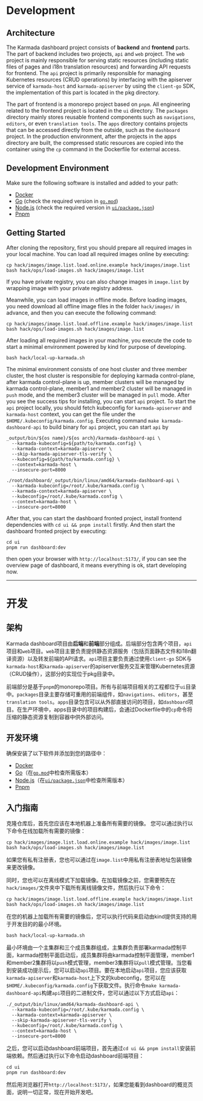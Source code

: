 # Development

## Architecture
The Karmada dashboard project consists of **backend** and **frontend** parts. The part of backend includes two projects, `api` and `web` project. The `web` project is mainly responsible for serving static resources (including static files of pages and i18n translation resources) and forwarding API requests for frontend. The `api` project is primarily responsible for managing Kubernetes resources (CRUD operations) by interfacing with the apiserver service of `karmada-host` and `karmada-apiserver` by using the `client-go` SDK, the implementation of this part is located in the pkg directory.

The part of frontend is a monorepo project based on `pnpm`. All engineering related to the frontend project is located in the `ui` directory. The `packages` directory mainly stores reusable frontend components such as `navigations`, `editors`, or even `translation tools`. The `apps` directory contains projects that can be accessed directly from the outside, such as the `dashboard` project. In the production environment, after the projects in the apps directory are built, the compressed static resources are copied into the container using the `cp` command in the Dockerfile for external access.


## Development Environment

Make sure the following software is installed and added to your path:

- [Docker](https://docs.docker.com/engine/install/)
- [Go](https://golang.org/dl/) (check the required version in [`go.mod`](go.mod))
- [Node.js](https://nodejs.org/en/download) (check the required version in [`ui/package.json`](ui/package.json))
- [Pnpm](https://pnpm.io/installation)



## Getting Started

After cloning the repository, first you should prepare all required images in your local machine.
You can load all required images online by executing:
```shell
cp hack/images/image.list.load.online.example hack/images/image.list
bash hack/ops/load-images.sh hack/images/image.list
```
If you have private registry, you can also change images in `image.list` by wrapping image with your private registry address.

Meanwhile, you can load images in offline mode. Before loading images, you need download all offline image files in the folder 
`hack/images/` in advance, and then you can execute the following command: 
```shell
cp hack/images/image.list.load.offline.example hack/images/image.list
bash hack/ops/load-images.sh hack/images/image.list
```

After loading all required images in your machine, you execute the code to start a minimal environment powered by kind for purpose of developing. 
```shell
bash hack/local-up-karmada.sh
```

The minimal environment consists of one host cluster and three member cluster, the host cluster is responsible for deploying karmada control-plane, after karmada control-plane is up, member clusters will be managed by karmada control-plane, member1 and member2 cluster will be managed in `push` mode, and the member3 cluster will be managed in `pull` mode. After you see the success tips for installing, you can start `api` project. To start the `api` project locally, you should fetch kubeconfig for `karmada-apiserver` and `karmada-host` context, you can get the file under the `$HOME/.kubeconfig/karmada.config`. Executing command `make karmada-dashboard-api` to build binary for `api` project, you can start `api` by 
```shell
_output/bin/${os name}/${os arch}/karmada-dashboard-api \
  --karmada-kubeconfig=${path/to/karmada.config} \
  --karmada-context=karmada-apiserver \
  --skip-karmada-apiserver-tls-verify \
  --kubeconfig=${path/to/karmada.config} \
  --context=karmada-host \
  --insecure-port=8000
```

```shell
./root/dashboard/_output/bin/linux/amd64/karmada-dashboard-api \
  --karmada-kubeconfig=/root/.kube/karmada.config \
  --karmada-context=karmada-apiserver \
  --kubeconfig=/root/.kube/karmada.config \
  --context=karmada-host \
  --insecure-port=8000
```

After that, you can start the dashboard fronted project, install frontend dependencies with `cd ui && pnpm install` firstly. And then start the dashboard fronted project by executing:
```shell
cd ui
pnpm run dashboard:dev
```
then open your browser with `http://localhost:5173/`, if you can see the overview page of dashboard, it means everything is ok, start developing now.

---

# 开发

## 架构
Karmada dashboard项目由**后端**和**前端**部分组成。后端部分包含两个项目，`api`项目和`web`项目。`web`项目主要负责提供静态资源服务（包括页面静态文件和i18n翻译资源）以及转发前端的API请求。`api`项目主要负责通过使用`client-go` SDK与`karmada-host`和`karmada-apiserver`的apiserver服务交互来管理Kubernetes资源（CRUD操作），这部分的实现位于pkg目录中。

前端部分是基于`pnpm`的monorepo项目。所有与前端项目相关的工程都位于`ui`目录中。`packages`目录主要存储可重用的前端组件，如`navigations`、`editors`，甚至`translation tools`。`apps`目录包含可以从外部直接访问的项目，如`dashboard`项目。在生产环境中，apps目录中的项目构建后，会通过Dockerfile中的`cp`命令将压缩的静态资源复制到容器中供外部访问。

## 开发环境

确保安装了以下软件并添加到您的路径中：

- [Docker](https://docs.docker.com/engine/install/)
- [Go](https://golang.org/dl/)（在[`go.mod`](go.mod)中检查所需版本）
- [Node.js](https://nodejs.org/en/download)（在[`ui/package.json`](ui/package.json)中检查所需版本）
- [Pnpm](https://pnpm.io/installation)

## 入门指南

克隆仓库后，首先您应该在本地机器上准备所有需要的镜像。
您可以通过执行以下命令在线加载所有需要的镜像：
```shell
cp hack/images/image.list.load.online.example hack/images/image.list
bash hack/ops/load-images.sh hack/images/image.list
```
如果您有私有注册表，您也可以通过在`image.list`中用私有注册表地址包装镜像来更改镜像。

同时，您也可以在离线模式下加载镜像。在加载镜像之前，您需要预先在`hack/images/`文件夹中下载所有离线镜像文件，然后执行以下命令：
```shell
cp hack/images/image.list.load.offline.example hack/images/image.list
bash hack/ops/load-images.sh hack/images/image.list
```

在您的机器上加载所有需要的镜像后，您可以执行代码来启动由kind提供支持的用于开发目的的最小环境。
```shell
bash hack/local-up-karmada.sh
```

最小环境由一个主集群和三个成员集群组成，主集群负责部署karmada控制平面，karmada控制平面启动后，成员集群将由karmada控制平面管理，member1和member2集群将以`push`模式管理，member3集群将以`pull`模式管理。当您看到安装成功提示后，您可以启动`api`项目。要在本地启动`api`项目，您应该获取`karmada-apiserver`和`karmada-host`上下文的kubeconfig，您可以在`$HOME/.kubeconfig/karmada.config`下获取文件。执行命令`make karmada-dashboard-api`构建`api`项目的二进制文件，您可以通过以下方式启动`api`：
```shell
./_output/bin/linux/amd64/karmada-dashboard-api \
  --karmada-kubeconfig=/root/.kube/karmada.config \
  --karmada-context=karmada-apiserver \
  --skip-karmada-apiserver-tls-verify \
  --kubeconfig=/root/.kube/karmada.config \
  --context=karmada-host \
  --insecure-port=8000
```
之后，您可以启动dashboard前端项目，首先通过`cd ui && pnpm install`安装前端依赖。然后通过执行以下命令启动dashboard前端项目：
```shell
cd ui
pnpm run dashboard:dev
```
然后用浏览器打开`http://localhost:5173/`，如果您能看到dashboard的概览页面，说明一切正常，现在开始开发吧。
